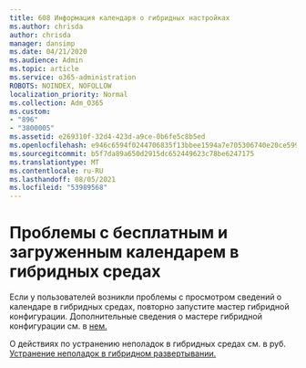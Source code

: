 ```yaml
---
title: 608 Информация календаря о гибридных настройках
ms.author: chrisda
author: chrisda
manager: dansimp
ms.date: 04/21/2020
ms.audience: Admin
ms.topic: article
ms.service: o365-administration
ROBOTS: NOINDEX, NOFOLLOW
localization_priority: Normal
ms.collection: Adm_O365
ms.custom:
- "896"
- "3800005"
ms.assetid: e269310f-32d4-423d-a9ce-0b6fe5c8b5ed
ms.openlocfilehash: e946c6594f0244706835f13bbee1594a7e705306740e20ce599cad18d70fb79c
ms.sourcegitcommit: b5f7da89a650d2915dc652449623c78be6247175
ms.translationtype: MT
ms.contentlocale: ru-RU
ms.lasthandoff: 08/05/2021
ms.locfileid: "53989568"
---
```

# <a name="calendar-freebusy-issues-in-hybrid-environments"></a>Проблемы с бесплатным и загруженным календарем в гибридных средах

Если у пользователей возникли проблемы с просмотром сведений о календаре в гибридных средах, повторно запустите мастер гибридной конфигурации. Дополнительные сведения о мастере гибридной конфигурации см. в [нем.](https://go.microsoft.com/fwlink/p/?linkid=528149)

О действиях по устранению неполадок в гибридных средах см. в руб. [Устранение неполадок в гибридном развертывании.](https://technet.microsoft.com/library/jj659053.aspx)
